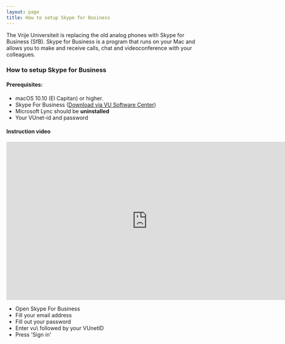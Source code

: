 ```yaml
---
layout: page
title: How to setup Skype for Business
---
```


The Vrije Universiteit is replacing the old analog phones with Skype for Business (SfB). Skype for Business is a program that runs on your Mac and allows you to make and receive calls, chat and videoconference with your colleagues.

### How to setup Skype for Business

#### Prerequisites:

 * macOS 10.10 (El Capitan) or higher.
 * Skype For Business ([Download via VU Software Center](munki://detail-SkypeForBusiness))
 * Microsoft Lync should be **uninstalled**
 * Your VUnet-id and password

#### Instruction video

<iframe width="740" height="416" src="https://www.youtube.com/embed/oiUNRsrw708?rel=0&showinfo=0" frameborder="0" allowfullscreen></iframe>

* Open Skype For Business
* Fill your email address
* Fill out your password
* Enter vu\ followed by your VUnetID
* Press 'Sign in'

